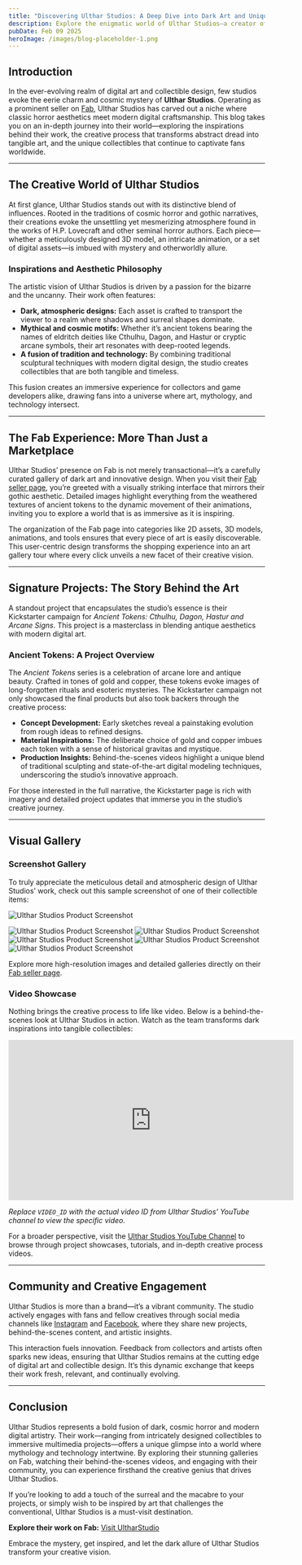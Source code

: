 ```yaml
---
title: "Discovering Ulthar Studios: A Deep Dive into Dark Art and Unique Collectibles"
description: Explore the enigmatic world of Ulthar Studios—a creator of dark, cosmic, and fantastical collectibles. In this detailed blog, we uncover the studio’s inspirations, creative process, and the remarkable assets available on Fab, along with engaging videos and behind-the-scenes insights.
pubDate: Feb 09 2025
heroImage: /images/blog-placeholder-1.png
---
```

## Introduction

In the ever-evolving realm of digital art and collectible design, few studios evoke the eerie charm and cosmic mystery of **Ulthar Studios**. Operating as a prominent seller on [Fab](https://www.fab.com/sellers/UltharStudio), Ulthar Studios has carved out a niche where classic horror aesthetics meet modern digital craftsmanship. This blog takes you on an in-depth journey into their world—exploring the inspirations behind their work, the creative process that transforms abstract dread into tangible art, and the unique collectibles that continue to captivate fans worldwide.

---

## The Creative World of Ulthar Studios

At first glance, Ulthar Studios stands out with its distinctive blend of influences. Rooted in the traditions of cosmic horror and gothic narratives, their creations evoke the unsettling yet mesmerizing atmosphere found in the works of H.P. Lovecraft and other seminal horror authors. Each piece—whether a meticulously designed 3D model, an intricate animation, or a set of digital assets—is imbued with mystery and otherworldly allure.

### Inspirations and Aesthetic Philosophy

The artistic vision of Ulthar Studios is driven by a passion for the bizarre and the uncanny. Their work often features:
- **Dark, atmospheric designs:** Each asset is crafted to transport the viewer to a realm where shadows and surreal shapes dominate.
- **Mythical and cosmic motifs:** Whether it’s ancient tokens bearing the names of eldritch deities like Cthulhu, Dagon, and Hastur or cryptic arcane symbols, their art resonates with deep-rooted legends.
- **A fusion of tradition and technology:** By combining traditional sculptural techniques with modern digital design, the studio creates collectibles that are both tangible and timeless.

This fusion creates an immersive experience for collectors and game developers alike, drawing fans into a universe where art, mythology, and technology intersect.

---

## The Fab Experience: More Than Just a Marketplace

Ulthar Studios’ presence on Fab is not merely transactional—it’s a carefully curated gallery of dark art and innovative design. When you visit their [Fab seller page](https://www.fab.com/sellers/UltharStudio), you’re greeted with a visually striking interface that mirrors their gothic aesthetic. Detailed images highlight everything from the weathered textures of ancient tokens to the dynamic movement of their animations, inviting you to explore a world that is as immersive as it is inspiring.

The organization of the Fab page into categories like 2D assets, 3D models, animations, and tools ensures that every piece of art is easily discoverable. This user-centric design transforms the shopping experience into an art gallery tour where every click unveils a new facet of their creative vision.

---

## Signature Projects: The Story Behind the Art

A standout project that encapsulates the studio’s essence is their Kickstarter campaign for *Ancient Tokens: Cthulhu, Dagon, Hastur and Arcane Signs*. This project is a masterclass in blending antique aesthetics with modern digital art.

### Ancient Tokens: A Project Overview

The *Ancient Tokens* series is a celebration of arcane lore and antique beauty. Crafted in tones of gold and copper, these tokens evoke images of long-forgotten rituals and esoteric mysteries. The Kickstarter campaign not only showcased the final products but also took backers through the creative process:
- **Concept Development:** Early sketches reveal a painstaking evolution from rough ideas to refined designs.
- **Material Inspirations:** The deliberate choice of gold and copper imbues each token with a sense of historical gravitas and mystique.
- **Production Insights:** Behind-the-scenes videos highlight a unique blend of traditional sculpting and state-of-the-art digital modeling techniques, underscoring the studio’s innovative approach.

For those interested in the full narrative, the Kickstarter page is rich with imagery and detailed project updates that immerse you in the studio’s creative journey.

---

## Visual Gallery

### Screenshot Gallery

To truly appreciate the meticulous detail and atmospheric design of Ulthar Studios’ work, check out this sample screenshot of one of their collectible items:

![Ulthar Studios Product Screenshot](https://media.fab.com/image_previews/gallery_images/cb6c6f23-dd25-4e0b-9d5d-7bdd28fe569d/6510b9b9-6016-4aee-9918-7c71ae464641.jpg)

![Ulthar Studios Product Screenshot](https://media.fab.com/image_previews/gallery_images/f03c55ad-e884-48c6-9431-53ed862beca2/3892d3c7-a102-4473-8386-f073405f686d.jpg)
![Ulthar Studios Product Screenshot](https://media.fab.com/image_previews/gallery_images/ff5bba6e-5540-4e5a-a551-486e59fba04d/39e14360-7898-443c-a197-ea5a9dcf4178.jpg)
![Ulthar Studios Product Screenshot](https://media.fab.com/image_previews/gallery_images/e6aad849-efd0-4ad1-9552-3543db2f7a91/a16e89be-a306-4281-9dc5-2352228b206e.jpg)
![Ulthar Studios Product Screenshot](https://media.fab.com/image_previews/gallery_images/1d0c9005-d15d-48e5-9537-ba626138bd4f/fc787256-1703-4022-a321-03aeb04e8ea0.jpg)
![Ulthar Studios Product Screenshot](https://media.fab.com/image_previews/gallery_images/0c4ccafe-b2ca-4dc6-8662-afe867f75f20/01c5dece-3573-4f4d-85ba-4c54fffc76be.jpg)

Explore more high-resolution images and detailed galleries directly on their [Fab seller page](https://www.fab.com/sellers/UltharStudio).

### Video Showcase

Nothing brings the creative process to life like video. Below is a behind-the-scenes look at Ulthar Studios in action. Watch as the team transforms dark inspirations into tangible collectibles:

<iframe width="560" height="315" src="https://www.youtube.com/embed/V4G_bad6A0c" title="Ulthar Studios Behind the Scenes" frameborder="0" allow="accelerometer; autoplay; clipboard-write; encrypted-media; gyroscope; picture-in-picture" allowfullscreen></iframe>

*Replace `VIDEO_ID` with the actual video ID from Ulthar Studios’ YouTube channel to view the specific video.*

For a broader perspective, visit the [Ulthar Studios YouTube Channel](https://www.youtube.com/@ultharstudio) to browse through project showcases, tutorials, and in-depth creative process videos.

---

## Community and Creative Engagement

Ulthar Studios is more than a brand—it’s a vibrant community. The studio actively engages with fans and fellow creatives through social media channels like [Instagram](https://www.instagram.com/ultharstudio/) and [Facebook](https://www.facebook.com/ultharstudio/), where they share new projects, behind-the-scenes content, and artistic insights.

This interaction fuels innovation. Feedback from collectors and artists often sparks new ideas, ensuring that Ulthar Studios remains at the cutting edge of digital art and collectible design. It’s this dynamic exchange that keeps their work fresh, relevant, and continually evolving.

---

## Conclusion

Ulthar Studios represents a bold fusion of dark, cosmic horror and modern digital artistry. Their work—ranging from intricately designed collectibles to immersive multimedia projects—offers a unique glimpse into a world where mythology and technology intertwine. By exploring their stunning galleries on Fab, watching their behind-the-scenes videos, and engaging with their community, you can experience firsthand the creative genius that drives Ulthar Studios.

If you’re looking to add a touch of the surreal and the macabre to your projects, or simply wish to be inspired by art that challenges the conventional, Ulthar Studios is a must-visit destination.

**Explore their work on Fab:** [Visit UltharStudio](https://www.fab.com/sellers/UltharStudio)

Embrace the mystery, get inspired, and let the dark allure of Ulthar Studios transform your creative vision.